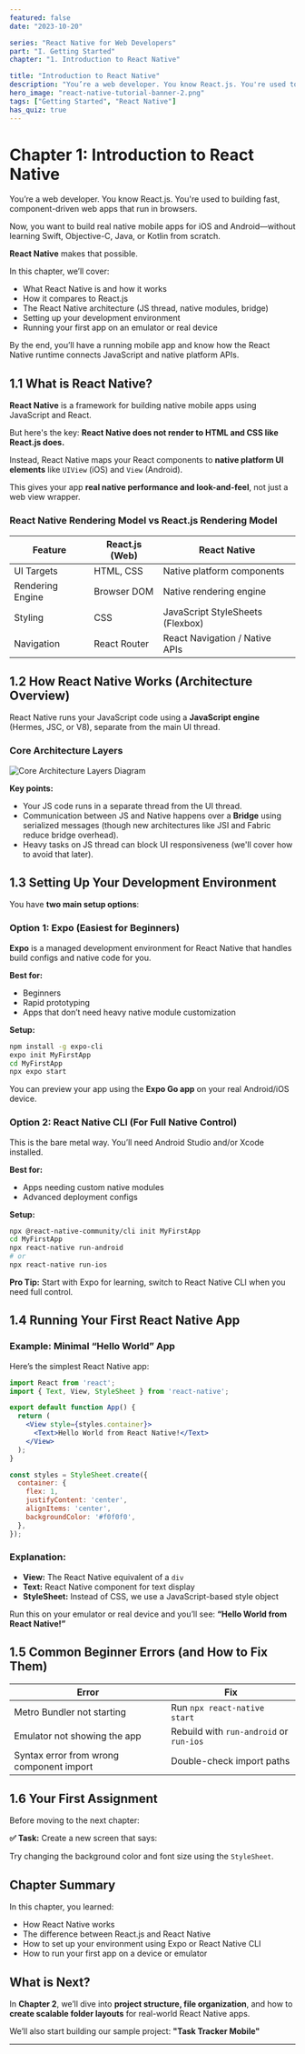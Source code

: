 ```yaml
---
featured: false
date: "2023-10-20"

series: "React Native for Web Developers"
part: "I. Getting Started"
chapter: "1. Introduction to React Native"

title: "Introduction to React Native"
description: "You’re a web developer. You know React.js. You're used to building fast, component-driven web apps that run in browsers. React Native makes that possible."
hero_image: "react-native-tutorial-banner-2.png"
tags: ["Getting Started", "React Native"]
has_quiz: true
---
```


# Chapter 1: Introduction to React Native

You’re a web developer. You know React.js. You're used to building fast, component-driven web apps that run in browsers.

Now, you want to build real native mobile apps for iOS and Android—without learning Swift, Objective-C, Java, or Kotlin from scratch.

**React Native** makes that possible.

In this chapter, we’ll cover:

* What React Native is and how it works
* How it compares to React.js
* The React Native architecture (JS thread, native modules, bridge)
* Setting up your development environment
* Running your first app on an emulator or real device

By the end, you’ll have a running mobile app and know how the React Native runtime connects JavaScript and native platform APIs.

## 1.1 What is React Native?

**React Native** is a framework for building native mobile apps using JavaScript and React.

But here's the key: **React Native does not render to HTML and CSS like React.js does.**

Instead, React Native maps your React components to **native platform UI elements** like `UIView` (iOS) and `View` (Android).

This gives your app **real native performance and look-and-feel**, not just a web view wrapper.

### React Native Rendering Model vs React.js Rendering Model

| Feature          | React.js (Web) | React Native                     |
| ---------------- | -------------- | -------------------------------- |
| UI Targets       | HTML, CSS      | Native platform components       |
| Rendering Engine | Browser DOM    | Native rendering engine          |
| Styling          | CSS            | JavaScript StyleSheets (Flexbox) |
| Navigation       | React Router   | React Navigation / Native APIs   |

## 1.2 How React Native Works (Architecture Overview)

React Native runs your JavaScript code using a **JavaScript engine** (Hermes, JSC, or V8), separate from the main UI thread.

### Core Architecture Layers

![Core Architecture Layers Diagram](./core-arch-layers-2.png)

**Key points:**

* Your JS code runs in a separate thread from the UI thread.
* Communication between JS and Native happens over a **Bridge** using serialized messages (though new architectures like JSI and Fabric reduce bridge overhead).
* Heavy tasks on JS thread can block UI responsiveness (we'll cover how to avoid that later).

## 1.3 Setting Up Your Development Environment

You have **two main setup options**:

### Option 1: Expo (Easiest for Beginners)

**Expo** is a managed development environment for React Native that handles build configs and native code for you.

**Best for:**

* Beginners
* Rapid prototyping
* Apps that don’t need heavy native module customization

**Setup:**

```bash
npm install -g expo-cli
expo init MyFirstApp
cd MyFirstApp
npx expo start
```

You can preview your app using the **Expo Go app** on your real Android/iOS device.

### Option 2: React Native CLI (For Full Native Control)

This is the bare metal way. You’ll need Android Studio and/or Xcode installed.

**Best for:**

* Apps needing custom native modules
* Advanced deployment configs

**Setup:**

```bash
npx @react-native-community/cli init MyFirstApp
cd MyFirstApp
npx react-native run-android
# or
npx react-native run-ios
```

**Pro Tip:**
Start with Expo for learning, switch to React Native CLI when you need full control.

## 1.4 Running Your First React Native App

### Example: Minimal “Hello World” App

Here’s the simplest React Native app:

```jsx
import React from 'react';
import { Text, View, StyleSheet } from 'react-native';

export default function App() {
  return (
    <View style={styles.container}>
      <Text>Hello World from React Native!</Text>
    </View>
  );
}

const styles = StyleSheet.create({
  container: {
    flex: 1,
    justifyContent: 'center',
    alignItems: 'center',
    backgroundColor: '#f0f0f0',
  },
});
```

### Explanation:

* **View:** The React Native equivalent of a `div`
* **Text:** React Native component for text display
* **StyleSheet:** Instead of CSS, we use a JavaScript-based style object

Run this on your emulator or real device and you’ll see:
**“Hello World from React Native!”**

## 1.5 Common Beginner Errors (and How to Fix Them)

| Error                                    | Fix                                     |
| ---------------------------------------- | --------------------------------------- |
| Metro Bundler not starting               | Run `npx react-native start`            |
| Emulator not showing the app             | Rebuild with `run-android` or `run-ios` |
| Syntax error from wrong component import | Double-check import paths               |

## 1.6 Your First Assignment

Before moving to the next chapter:

**✅ Task:** Create a new screen that says:

Try changing the background color and font size using the `StyleSheet`.

## **Chapter Summary**

In this chapter, you learned:

* How React Native works
* The difference between React.js and React Native
* How to set up your environment using Expo or React Native CLI
* How to run your first app on a device or emulator

## What is Next?

In **Chapter 2**, we’ll dive into **project structure, file organization**, and how to **create scalable folder layouts** for real-world React Native apps.

We’ll also start building our sample project:
**"Task Tracker Mobile"**

---
